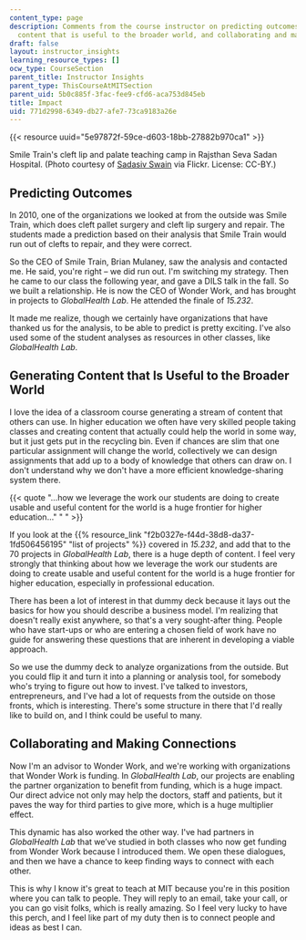 ```yaml
---
content_type: page
description: Comments from the course instructor on predicting outcomes, generating
  content that is useful to the broader world, and collaborating and making connections.
draft: false
layout: instructor_insights
learning_resource_types: []
ocw_type: CourseSection
parent_title: Instructor Insights
parent_type: ThisCourseAtMITSection
parent_uid: 5b0c885f-3fac-fee9-cfd6-aca753d845eb
title: Impact
uid: 771d2998-6349-db27-afe7-73ca9183a26e
---
```

{{< resource uuid="5e97872f-59ce-d603-18bb-27882b970ca1" >}}

Smile Train's cleft lip and palate teaching camp in Rajsthan Seva Sadan Hospital. (Photo courtesy of [Sadasiv Swain](https://www.flickr.com/photos/sswain_1999/9516878236) via Flickr. License: CC-BY.)

## Predicting Outcomes

In 2010, one of the organizations we looked at from the outside was Smile Train, which does cleft pallet surgery and cleft lip surgery and repair. The students made a prediction based on their analysis that Smile Train would run out of clefts to repair, and they were correct.

So the CEO of Smile Train, Brian Mulaney, saw the analysis and contacted me. He said, you're right – we did run out. I'm switching my strategy. Then he came to our class the following year, and gave a DILS talk in the fall. So we built a relationship. He is now the CEO of Wonder Work, and has brought in projects to *GlobalHealth Lab*. He attended the finale of *15.232*.

It made me realize, though we certainly have organizations that have thanked us for the analysis, to be able to predict is pretty exciting. I've also used some of the student analyses as resources in other classes, like *GlobalHealth Lab*.

## Generating Content that Is Useful to the Broader World

I love the idea of a classroom course generating a stream of content that others can use. In higher education we often have very skilled people taking classes and creating content that actually could help the world in some way, but it just gets put in the recycling bin. Even if chances are slim that one particular assignment will change the world, collectively we can design assignments that add up to a body of knowledge that others can draw on. I don't understand why we don't have a more efficient knowledge-sharing system there.

{{< quote "…how we leverage the work our students are doing to create usable and useful content for the world is a huge frontier for higher education…" "&nbsp;" >}}

If you look at the {{% resource_link "f2b0327e-f44d-38d8-da37-1fd506456195" "list of projects" %}} covered in *15.232*, and add that to the 70 projects in *GlobalHealth Lab*, there is a huge depth of content. I feel very strongly that thinking about how we leverage the work our students are doing to create usable and useful content for the world is a huge frontier for higher education, especially in professional education.

There has been a lot of interest in that dummy deck because it lays out the basics for how you should describe a business model. I'm realizing that doesn't really exist anywhere, so that's a very sought-after thing. People who have start-ups or who are entering a chosen field of work have no guide for answering these questions that are inherent in developing a viable approach.

So we use the dummy deck to analyze organizations from the outside. But you could flip it and turn it into a planning or analysis tool, for somebody who's trying to figure out how to invest. I've talked to investors, entrepreneurs, and I've had a lot of requests from the outside on those fronts, which is interesting. There's some structure in there that I'd really like to build on, and I think could be useful to many.

## Collaborating and Making Connections

Now I'm an advisor to Wonder Work, and we're working with organizations that Wonder Work is funding. In *GlobalHealth Lab*, our projects are enabling the partner organization to benefit from funding, which is a huge impact. Our direct advice not only may help the doctors, staff and patients, but it paves the way for third parties to give more, which is a huge multiplier effect.

This dynamic has also worked the other way. I've had partners in *GlobalHealth Lab* that we’ve studied in both classes who now get funding from Wonder Work because I introduced them. We open these dialogues, and then we have a chance to keep finding ways to connect with each other.

This is why I know it's great to teach at MIT because you're in this position where you can talk to people. They will reply to an email, take your call, or you can go visit folks, which is really amazing. So I feel very lucky to have this perch, and I feel like part of my duty then is to connect people and ideas as best I can.